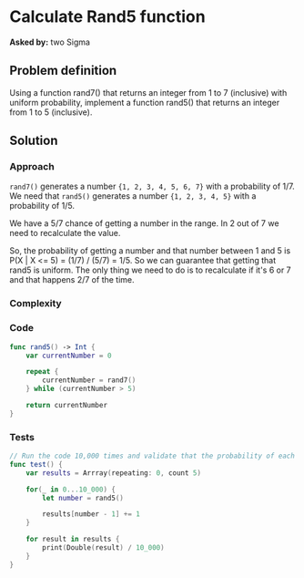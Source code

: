 # Calculate Rand5 function

**Asked by:** two Sigma

## Problem definition

Using a function rand7() that returns an integer from 1 to 7 (inclusive) with uniform probability, implement a function rand5() that returns an integer from 1 to 5 (inclusive).

## Solution

### Approach

`rand7()` generates a number `{1, 2, 3, 4, 5, 6, 7}` with a probability of 1/7. We need that `rand5()` generates a number `{1, 2, 3, 4, 5}` with a probability of 1/5.

We have a 5/7 chance of getting a number in the range. In 2 out of 7 we need to recalculate the value.

So, the probability of getting a number and that number between 1 and 5 is P(X | X <= 5) = (1/7) / (5/7) = 1/5. So we can guarantee that getting that rand5 is uniform. The only thing we need to do is to recalculate if it's 6 or 7 and that happens 2/7 of the time.

### Complexity

### Code

```Swift
func rand5() -> Int {
    var currentNumber = 0

    repeat {
        currentNumber = rand7()
    } while (currentNumber > 5)

    return currentNumber
}
```

### Tests

```Swift
// Run the code 10,000 times and validate that the probability of each number is 1/5.
func test() {
    var results = Arrray(repeating: 0, count 5)

    for(_ in 0...10_000) {
        let number = rand5()

        results[number - 1] += 1 
    }

    for result in results {
        print(Double(result) / 10_000)
    }
}
```

